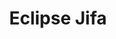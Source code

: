 ---
title: Eclipse Jifa
titleTemplate: :title
layout: home

hero:
  name: "Eclipse Jifa"
  tagline: "Make Troubleshooting Easy"
  actions:
    - theme: brand
      text: Get Started
      link: /guide/getting-started
    - theme: alt
      text: Playground
      link: https://jifa.dragonwell-jdk.io
    - theme: alt
      text: View on GitHub
      link: https://github.com/eclipse/jifa

features:
  - title: Heap Dump Analysis
    link: ./guide/heap-dump-analysis
    icon: 🔬
    details: "Based on Eclipse Memory Analyzer. Features: Leak Detection, Dominator Tree, Object Query Language (OQL/Calcite SQL), etc." 
  - title: GC Log Analysis
    link: ./guide/gc-log-analysis
    icon: 🗑️
    details: "Features: Cause Analysis, Options Tuning, Comparison, etc. Supports commonly used algorithms such as CMS and G1."
  - title: Thread Dump Analysis
    link: ./guide/thread-dump-analysis
    icon: 🔒
    details: "Features: Thread & Thread Pool Analysis, Java Monitors Analysis, Aggregated Stack Trace Views, etc."
  - title: JFR Analysis
    link: ./guide/jfr-analysis
    icon: 🧬
    details: "Features: Parse JFR files and generate hotspot views for CPU, Memory Allocation, Lock, File IO, Socket IO, Wall Clock and other dimensions. Can help locate various application performance issues."
---